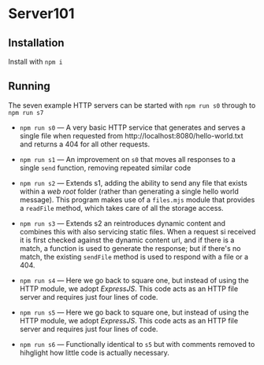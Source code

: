# Server101

## Installation
Install with `npm i`

## Running

The seven example HTTP servers can be started with `npm run s0` through to `npm run s7`

* `npm run s0` — A very basic HTTP service that generates and serves a single file when requested from http://localhost:8080/hello-world.txt and returns a 404 for all other requests.

* `npm run s1` — An improvement on `s0` that moves all responses to a single `send` function, removing repeated similar code

* `npm run s2` — Extends s1, adding the ability to send any file that exists within a _web root_ folder (rather than generating a single hello world message).  This program makes use of a `files.mjs` module that provides a `readFile` method, which takes care of all the storage access.

* `npm run s3` — Extends s2 an reintroduces dynamic content and combines this with also servicing static files.  When a request si received it is first checked against the dynamic content url, and if there is a match, a function is used to generate the response; but if there's no match, the existing `sendFile` method is used to respond with a file or a 404.

* `npm run s4` — Here we go back to square one, but instead of using the HTTP module, we adopt _ExpressJS_.  This code acts as an HTTP file server and requires just four lines of code.

* `npm run s5` — Here we go back to square one, but instead of using the HTTP module, we adopt _ExpressJS_.  This code acts as an HTTP file server and requires just four lines of code.

* `npm run s6` — Functionally identical to `s5` but with comments removed to hihglight how little code is actually necessary. 
